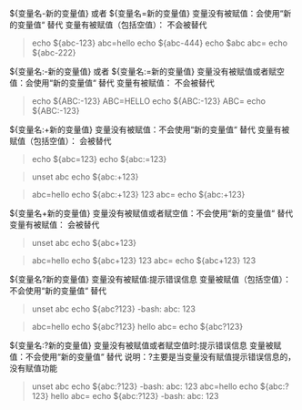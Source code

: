 ${变量名-新的变量值} 或者 ${变量名=新的变量值}
变量没有被赋值：会使用“新的变量值“ 替代
变量有被赋值（包括空值）： 不会被替代

> echo ${abc-123}
> abc=hello
> echo ${abc-444}
> echo $abc
> abc=
> echo ${abc-222}

${变量名:-新的变量值} 或者 ${变量名:=新的变量值}
变量没有被赋值或者赋空值：会使用“新的变量值“ 替代
变量有被赋值： 不会被替代

> echo ${ABC:-123}
> ABC=HELLO
> echo ${ABC:-123}
> ABC=
> echo ${ABC:-123}

${变量名:+新的变量值}
变量没有被赋值：不会使用“新的变量值“ 替代
变量有被赋值（包括空值）： 会被替代

> echo ${abc=123}
> echo ${abc:=123}

> unset abc
> echo ${abc:+123}

> abc=hello
> echo ${abc:+123}
123
> abc=
> echo ${abc:+123}

${变量名+新的变量值}
变量没有被赋值或者赋空值：不会使用“新的变量值“ 替代
变量有被赋值： 会被替代
> unset abc
> echo ${abc+123}

> abc=hello
> echo ${abc+123}
123
> abc=
> echo ${abc+123}
123

${变量名?新的变量值}
变量没有被赋值:提示错误信息
变量被赋值（包括空值）：不会使用“新的变量值“ 替代

> unset abc
> echo ${abc?123}
-bash: abc: 123

> abc=hello
> echo ${abc?123}
hello
> abc=
> echo ${abc?123}

${变量名:?新的变量值}
变量没有被赋值或者赋空值时:提示错误信息
变量被赋值：不会使用“新的变量值“ 替代
说明：?主要是当变量没有赋值提示错误信息的，没有赋值功能

> unset abc
> echo ${abc:?123}
-bash: abc: 123
> abc=hello
> echo ${abc:?123}
hello
> abc=
> echo ${abc:?123}
-bash: abc: 123

